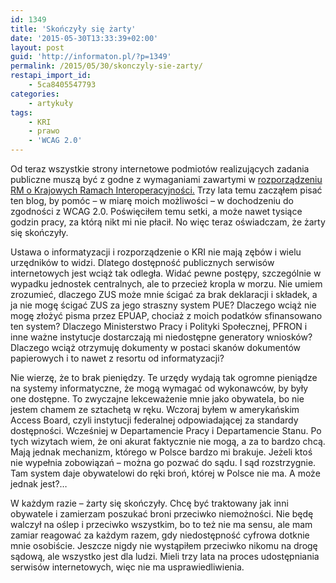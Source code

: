 ```yaml
---
id: 1349
title: 'Skończyły się żarty'
date: '2015-05-30T13:33:39+02:00'
layout: post
guid: 'http://informaton.pl/?p=1349'
permalink: /2015/05/30/skonczyly-sie-zarty/
restapi_import_id:
    - 5ca8405547793
categories:
    - artykuły
tags:
    - KRI
    - prawo
    - 'WCAG 2.0'
---
```


Od teraz wszystkie strony internetowe podmiotów realizujących zadania publiczne muszą być z godne z wymaganiami zawartymi w [rozporządzeniu RM o Krajowych Ramach Interoperacyjności.](http://informaton.pl/strony-internetowe/dostepnosc-zapisana-w-rozporzadzeniu/) Trzy lata temu zacząłem pisać ten blog, by pomóc – w miarę moich możliwości – w dochodzeniu do zgodności z WCAG 2.0. Poświęciłem temu setki, a może nawet tysiące godzin pracy, za którą nikt mi nie płacił. No więc teraz oświadczam, że żarty się skończyły.

Ustawa o informatyzacji i rozporządzenie o KRI nie mają zębów i wielu urzędników to widzi. Dlatego dostępność publicznych serwisów internetowych jest wciąż tak odległa. Widać pewne postępy, szczególnie w wypadku jednostek centralnych, ale to przecież kropla w morzu. Nie umiem zrozumieć, dlaczego ZUS może mnie ścigać za brak deklaracji i składek, a ja nie mogę ścigać ZUS za jego straszny system PUE? Dlaczego wciąż nie mogę złożyć pisma przez EPUAP, chociaż z moich podatków sfinansowano ten system? Dlaczego Ministerstwo Pracy i Polityki Społecznej, PFRON i inne ważne instytucje dostarczają mi niedostępne generatory wniosków? Dlaczego wciąż otrzymuję dokumenty w postaci skanów dokumentów papierowych i to nawet z resortu od informatyzacji?

Nie wierzę, że to brak pieniędzy. Te urzędy wydają tak ogromne pieniądze na systemy informatyczne, że mogą wymagać od wykonawców, by były one dostępne. To zwyczajne lekceważenie mnie jako obywatela, bo nie jestem chamem ze sztachetą w ręku. Wczoraj byłem w amerykańskim <span lang="en">Access Board</span>, czyli instytucji federalnej odpowiadającej za standardy dostępności. Wcześniej w Departamencie Pracy i Departamencie Stanu. Po tych wizytach wiem, że oni akurat faktycznie nie mogą, a za to bardzo chcą. Mają jednak mechanizm, którego w Polsce bardzo mi brakuje. Jeżeli ktoś nie wypełnia zobowiązań – można go pozwać do sądu. I sąd rozstrzygnie. Tam system daje obywatelowi do ręki broń, której w Polsce nie ma. A może jednak jest?…

W każdym razie – żarty się skończyły. Chcę być traktowany jak inni obywatele i zamierzam poszukać broni przeciwko niemożności. Nie będę walczył na oślep i przeciwko wszystkim, bo to też nie ma sensu, ale mam zamiar reagować za każdym razem, gdy niedostępność cyfrowa dotknie mnie osobiście. Jeszcze nigdy nie wystąpiłem przeciwko nikomu na drogę sądową, ale wszystko jest dla ludzi. Mieli trzy lata na proces udostępniania serwisów internetowych, więc nie ma usprawiedliwienia.